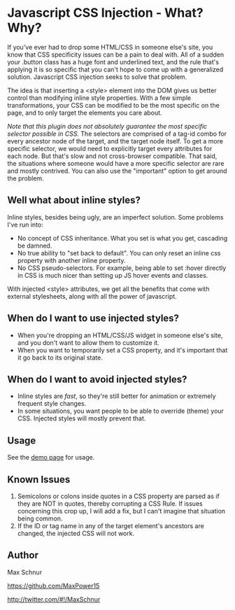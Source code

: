 # Javascript CSS Injection - What? Why?

If you've ever had to drop some HTML/CSS in someone else's site, you know that CSS specificity
issues can be a pain to deal with. All of a sudden your .button class has a huge font and 
underlined text, and the rule that's applying it is so specific that you can't hope to come up 
with a generalized solution. Javascript CSS injection seeks to solve that problem.

The idea is that inserting a &lt;style&gt; element into the DOM gives us better control than 
modifying inline style properties. With a few simple transformations, your CSS can be modified 
to be the most specific on the page, and to only target the elements you care about.

*Note that this plugin does not absolutely guarantee the most specific selector possible in CSS.*
The selectors are comprised of a tag-id combo for every ancestor node of the target, and the 
target node itself. To get a more specific selector, we would need to explicitly target every attributes
for each node. But that's slow and not cross-browser compatible. That said, the situations where someone
would have a more specific selector are rare and mostly contrived. You can also use the "important" option
to get around the problem.

## Well what about inline styles?

Inline styles, besides being ugly, are an imperfect solution. Some problems I've run into:

- No concept of CSS inheritance. What you set is what you get, cascading be damned.
- No true ability to "set back to default". You can only reset an inline css property with another inline property.
- No CSS pseudo-selectors. For example, being able to set :hover directly in CSS is much nicer than setting up JS hover events and classes.

With injected &lt;style&gt; attributes, we get all the benefits that come with external stylesheets, 
along with all the power of javascript.

## When do I want to use injected styles?

- When you're dropping an HTML/CSS/JS widget in someone else's site, and you don't want to allow them to customize it.
- When you want to temporarily set a CSS property, and it's important that it go back to its original state.

## When do I want to avoid injected styles?

- Inline styles are *fast*, so they're still better for animation or extremely frequent style changes.
- In some situations, you want people to be able to override (theme) your CSS. Injected styles will mostly prevent that.

## Usage

See the [demo page](http://dl.dropbox.com/u/124192/websites/inject-css/index.html) for usage.

## Known Issues

1. Semicolons or colons inside quotes in a CSS property are parsed as if they are NOT in quotes, thereby corrupting 
a CSS Rule. If issues concerning this crop up, I will add a fix, but I can't imagine that situation being common.
2. If the ID or tag name in any of the target element's ancestors are changed, the injected CSS will not work.

## Author

Max Schnur

https://github.com/MaxPower15

http://twitter.com/#!/MaxSchnur

